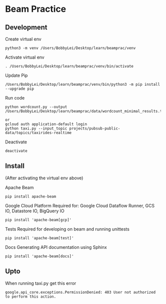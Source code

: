 # Beam Practice

## Development
Create virtual env
```
python3 -m venv /Users/BobbyLei/Desktop/learn/beamprac/venv
```

Activate virtual env
```
. /Users/BobbyLei/Desktop/learn/beamprac/venv/bin/activate
```

Update Pip
```
/Users/BobbyLei/Desktop/learn/beamprac/venv/bin/python3 -m pip install --upgrade pip
```

Run code
```
python wordcount.py --output /Users/BobbyLei/Desktop/learn/beamprac/data/wordcount_minimal_results.txt

or
gcloud auth application-default login
python taxi.py --input_topic projects/pubsub-public-data/topics/taxirides-realtime
```

Deactivate
```
deactivate
```

## Install
(After activating the virtual env above)

Apache Beam
```
pip install apache-beam
```

Google Cloud Platform
Required for: Google Cloud Dataflow Runner, GCS IO, Datastore IO, BigQuery IO
```
pip install 'apache-beam[gcp]'
```

Tests
Required for developing on beam and running unittests
```
pip install 'apache-beam[test]'
```

Docs
Generating API documentation using Sphinx
```
pip install 'apache-beam[docs]'
```

## Upto
When running taxi.py get this error
```
google.api_core.exceptions.PermissionDenied: 403 User not authorized to perform this action.
```
